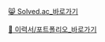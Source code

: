 <a href="https://solved.ac/profile/suwon3274">😸 Solved.ac_바로가기</a><br><br> 
<a href="https://drive.google.com/file/d/1xovWcAFnEUx9MnpBsuJ3hbWY49i6r2rO/view?usp=sharing">📑 이력서/포트폴리오_바로가기</a><br><br> 

<!--
**suw0n/suw0n** is a ✨ _special_ ✨ repository because its `README.md` (this file) appears on your GitHub profile.

Here are some ideas to get you started:

- 🔭 I’m currently working on ...
- 🌱 I’m currently learning ...
- 👯 I’m looking to collaborate on ...
- 🤔 I’m looking for help with ...
- 💬 Ask me about ...
- 📫 How to reach me: ...
- 😄 Pronouns: ...
- ⚡ Fun fact: ...
-->
